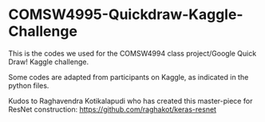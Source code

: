 # COMSW4995-Quickdraw-Kaggle-Challenge

This is the codes we used for the COMSW4994 class project/Google Quick Draw! Kaggle challenge. 

Some codes are adapted from participants on Kaggle, as indicated in the python files. 

Kudos to Raghavendra Kotikalapudi who has created this master-piece for ResNet construction: https://github.com/raghakot/keras-resnet

